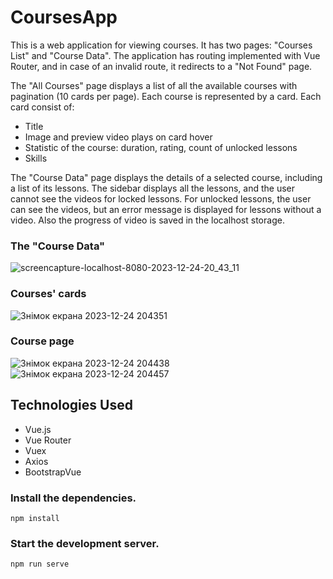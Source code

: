 # CoursesApp
This is a web application for viewing courses. 
It has two pages: "Courses List" and "Course Data". The application has routing implemented with Vue Router, and in case of an invalid route, it redirects to a "Not Found" page.

The "All Courses" page displays a list of all the available courses with pagination (10 cards per page). Each course is represented by a card.
Each card consist of:
- Title
- Image and preview video plays on card hover
- Statistic of the course: duration, rating, count of unlocked lessons
- Skills 

The "Course Data" page displays the details of a selected course, including a list of its lessons. The sidebar displays all the lessons, and the user cannot see the videos for locked lessons. For unlocked lessons, the user can see the videos, but an error message is displayed for lessons without a video. Also the progress of video is saved in the localhost storage.

### The "Course Data"
![screencapture-localhost-8080-2023-12-24-20_43_11](https://github.com/MarinaPasternak/CoursesApp/assets/31963187/47f8e550-791f-4e09-9886-b5389d72d936)

### Courses' cards
![Знімок екрана 2023-12-24 204351](https://github.com/MarinaPasternak/CoursesApp/assets/31963187/2b25b8ec-25cb-43dd-ba86-1cfcdc3cd834)


### Course page
![Знімок екрана 2023-12-24 204438](https://github.com/MarinaPasternak/CoursesApp/assets/31963187/6286c968-dae2-4b27-8165-c5f8a1392f9a)
![Знімок екрана 2023-12-24 204457](https://github.com/MarinaPasternak/CoursesApp/assets/31963187/0343cc5d-90af-4b80-993c-a0e875317800)

## Technologies Used
- Vue.js
- Vue Router
- Vuex
- Axios
- BootstrapVue

### Install the dependencies.
```
npm install
```

### Start the development server.
```
npm run serve
```
